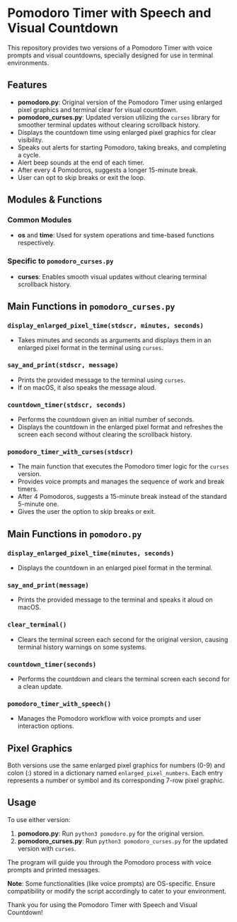 # Pomodoro Timer with Speech and Visual Countdown

This repository provides two versions of a Pomodoro Timer with voice prompts and visual countdowns, specially designed for use in terminal environments.

## Features

- **pomodoro.py**: Original version of the Pomodoro Timer using enlarged pixel graphics and terminal clear for visual countdown.
- **pomodoro_curses.py**: Updated version utilizing the `curses` library for smoother terminal updates without clearing scrollback history.
- Displays the countdown time using enlarged pixel graphics for clear visibility.
- Speaks out alerts for starting Pomodoro, taking breaks, and completing a cycle.
- Alert beep sounds at the end of each timer.
- After every 4 Pomodoros, suggests a longer 15-minute break.
- User can opt to skip breaks or exit the loop.

## Modules & Functions

### Common Modules

- **os** and **time**: Used for system operations and time-based functions respectively.
  
### Specific to `pomodoro_curses.py`

- **curses**: Enables smooth visual updates without clearing terminal scrollback history.

## Main Functions in `pomodoro_curses.py`

### `display_enlarged_pixel_time(stdscr, minutes, seconds)`

- Takes minutes and seconds as arguments and displays them in an enlarged pixel format in the terminal using `curses`.

### `say_and_print(stdscr, message)`

- Prints the provided message to the terminal using `curses`.
- If on macOS, it also speaks the message aloud.

### `countdown_timer(stdscr, seconds)`

- Performs the countdown given an initial number of seconds.
- Displays the countdown in the enlarged pixel format and refreshes the screen each second without clearing the scrollback history.

### `pomodoro_timer_with_curses(stdscr)`

- The main function that executes the Pomodoro timer logic for the `curses` version.
- Provides voice prompts and manages the sequence of work and break timers.
- After 4 Pomodoros, suggests a 15-minute break instead of the standard 5-minute one.
- Gives the user the option to skip breaks or exit.

## Main Functions in `pomodoro.py`

### `display_enlarged_pixel_time(minutes, seconds)`

- Displays the countdown in an enlarged pixel format in the terminal.
  
### `say_and_print(message)`

- Prints the provided message to the terminal and speaks it aloud on macOS.

### `clear_terminal()`

- Clears the terminal screen each second for the original version, causing terminal history warnings on some systems.

### `countdown_timer(seconds)`

- Performs the countdown and clears the terminal screen each second for a clean update.
  
### `pomodoro_timer_with_speech()`

- Manages the Pomodoro workflow with voice prompts and user interaction options.

## Pixel Graphics

Both versions use the same enlarged pixel graphics for numbers (0-9) and colon (:) stored in a dictionary named `enlarged_pixel_numbers`. Each entry represents a number or symbol and its corresponding 7-row pixel graphic.

## Usage

To use either version:

1. **pomodoro.py**: Run `python3 pomodoro.py` for the original version.
2. **pomodoro_curses.py**: Run `python3 pomodoro_curses.py` for the updated version with `curses`.

The program will guide you through the Pomodoro process with voice prompts and printed messages.

**Note**: Some functionalities (like voice prompts) are OS-specific. Ensure compatibility or modify the script accordingly to cater to your environment.

Thank you for using the Pomodoro Timer with Speech and Visual Countdown!